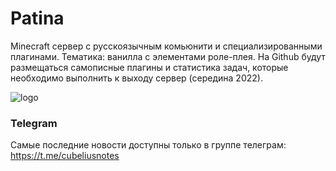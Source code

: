 # Patina
Minecraft сервер с русскоязычным комьюнити и специализированными плагинами. Тематика: ванилла с элементами роле-плея. На Github будут размещаться самописные плагины
и статистика задач, которые необходимо выполнить к выходу сервер (середина 2022).

![logo](https://user-images.githubusercontent.com/74359983/136672862-e527efe6-a295-4d45-a4e4-8241842e58be.png)

### Telegram
Самые последние новости доступны только в группе телеграм: https://t.me/cubeliusnotes


